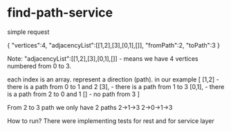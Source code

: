 # find-path-service

simple request 

{
  "vertices":4,
  "adjacencyList":[[1,2],[3],[0,1],[]],
  "fromPath":2,
  "toPath":3
}

Note:
   "adjacencyList":[[1,2],[3],[0,1],[]] - means we have 4 vertices numbered from 0 to 3.
 
   each index is an array. represent a direction (path).
   in our example
   [
   [1,2] -  there is a path from 0 to 1 and 2
   [3], -  there is a path from 1 to 3
   [0,1], - there is a path from 2 to 0 and 1
   []     - no path from 3
   ]
 
                 
 

 
   From 2 to 3 path we only have 2 paths
   2->1->3
   2->0->1->3
   
   
   How to run? 
 There were implementing tests for rest and for service layer
 
